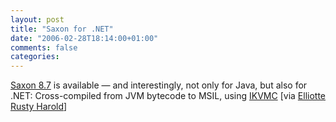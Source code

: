 ```yaml
---
layout: post
title: "Saxon for .NET"
date: "2006-02-28T18:14:00+01:00"
comments: false
categories: 
---
```


<p><a href="http://saxon.sf.net/">Saxon 8.7</a> is available &#8212; and interestingly, not only for Java, but also for .NET: Cross-compiled from JVM bytecode to MSIL, using <a href="http://www.ikvm.net/userguide/ikvmc.html">IKVMC</a> [via <a href="http://www.cafeconleche.org/#February_28_2006_33713">Elliotte Rusty Harold</a>]</p>


